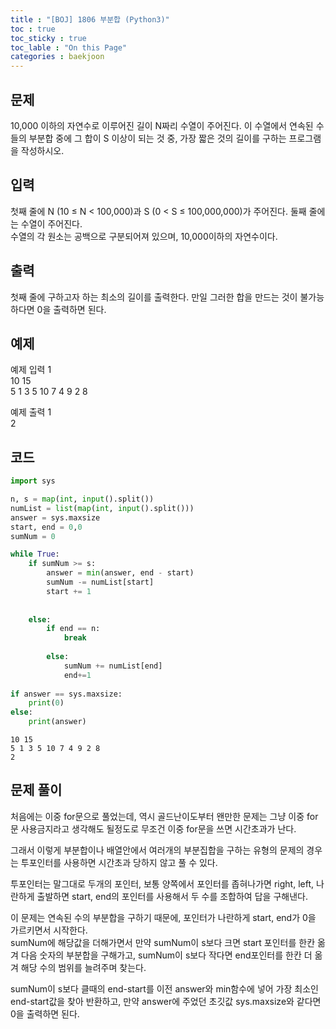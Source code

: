 ```yaml
---
title : "[BOJ] 1806 부분합 (Python3)"
toc : true
toc_sticky : true
toc_lable : "On this Page"
categories : baekjoon
---
```


## 문제
10,000 이하의 자연수로 이루어진 길이 N짜리 수열이 주어진다. 이 수열에서 연속된 수들의 부분합 중에 그 합이 S 이상이 되는 것 중, 가장 짧은 것의 길이를 구하는 프로그램을 작성하시오.

## 입력
첫째 줄에 N (10 ≤ N < 100,000)과 S (0 < S ≤ 100,000,000)가 주어진다. 둘째 줄에는 수열이 주어진다.       
수열의 각 원소는 공백으로 구분되어져 있으며, 10,000이하의 자연수이다.

## 출력
첫째 줄에 구하고자 하는 최소의 길이를 출력한다. 만일 그러한 합을 만드는 것이 불가능하다면 0을 출력하면 된다.

## 예제
예제 입력 1       
10 15        
5 1 3 5 10 7 4 9 2 8       

예제 출력 1           
2

## 코드


```python
import sys

n, s = map(int, input().split())
numList = list(map(int, input().split()))
answer = sys.maxsize
start, end = 0,0
sumNum = 0

while True:
    if sumNum >= s:
        answer = min(answer, end - start)
        sumNum -= numList[start]
        start += 1
        
        
    else:
        if end == n:
            break
            
        else:
            sumNum += numList[end]
            end+=1
            
if answer == sys.maxsize:
    print(0)
else:
    print(answer)
```

    10 15
    5 1 3 5 10 7 4 9 2 8      
    2


## 문제 풀이
처음에는 이중 for문으로 풀었는데, 역시 골드난이도부터 왠만한 문제는 그냥 이중 for문 사용금지라고 생각해도 될정도로 무조건 이중 for문을 쓰면 시간초과가 난다. 

그래서 이렇게 부분합이나 배열안에서 여러개의 부분집합을 구하는 유형의 문제의 경우는 투포인터를 사용하면 시간초과 당하지 않고 풀 수 있다.

투포인터는 말그대로 두개의 포인터, 보통 양쪽에서 포인터를 좁혀나가면 right, left, 나란하게 출발하면 start, end의 포인터를 사용해서 두 수를 조합하여 답을 구해낸다.

이 문제는 연속된 수의 부분합을 구하기 때문에, 포인터가 나란하게 start, end가 0을 가르키면서 시작한다.      
sumNum에 해당값을 더해가면서 만약 sumNum이 s보다 크면 start 포인터를 한칸 옮겨 다음 숫자의 부분합을 구해가고, sumNum이 s보다 작다면 end포인터를 한칸 더 옮겨 해당 수의 범위를 늘려주며 찾는다. 

sumNum이 s보다 클때의 end-start를 이전 answer와 min함수에 넣어 가장 최소인 end-start값을 찾아 반환하고, 
만약 answer에 주었던 초깃값 sys.maxsize와 같다면 0을 출력하면 된다.



```python

```
